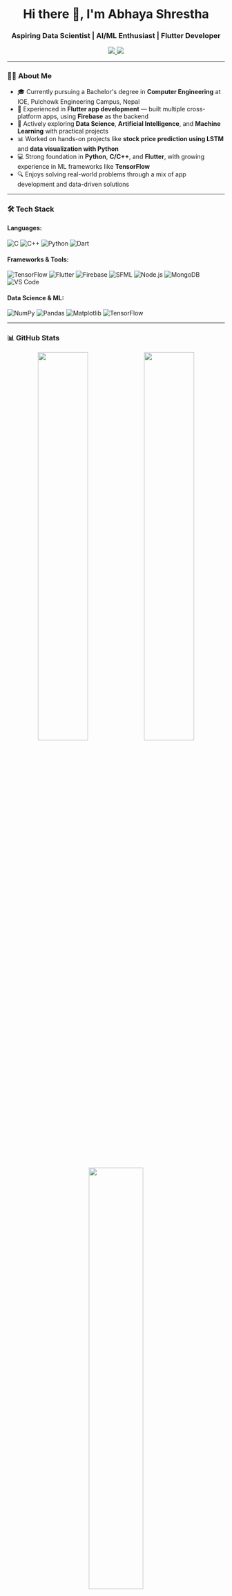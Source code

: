 <!-- Profile Header -->
<h1 align="center">Hi there 👋, I'm Abhaya Shrestha</h1>
<h3 align="center">Aspiring Data Scientist | AI/ML Enthusiast | Flutter Developer</h3>

<p align="center">
  <a href="https://linkedin.com/in/abhaya-shresthaa">
    <img src="https://img.shields.io/badge/LinkedIn-blue?logo=linkedin&style=flat-square" />
  </a>
  <a href="mailto:080bct006.abhaya@pcampus.edu.np">
    <img src="https://img.shields.io/badge/Email-red?logo=gmail&style=flat-square&logoColor=white" />
  </a>
</p>

---

### 👨‍💻 About Me

- 🎓 Currently pursuing a Bachelor's degree in **Computer Engineering** at IOE, Pulchowk Engineering Campus, Nepal  
- 📱 Experienced in **Flutter app development** — built multiple cross-platform apps, using **Firebase** as the backend  
- 🤖 Actively exploring **Data Science**, **Artificial Intelligence**, and **Machine Learning** with practical projects  
- 📊 Worked on hands-on projects like **stock price prediction using LSTM** and **data visualization with Python**
- 💻 Strong foundation in **Python**, **C/C++**, and **Flutter**, with growing experience in ML frameworks like **TensorFlow**
- 🔍 Enjoys solving real-world problems through a mix of app development and data-driven solutions

---

### 🛠️ Tech Stack

#### Languages:
![C](https://img.shields.io/badge/C-00599C?style=flat&logo=c&logoColor=white)
![C++](https://img.shields.io/badge/C++-00599C?style=flat&logo=c%2B%2B&logoColor=white)
![Python](https://img.shields.io/badge/Python-3776AB?style=flat&logo=python&logoColor=white)
![Dart](https://img.shields.io/badge/Dart-0175C2?style=flat&logo=dart&logoColor=white)

#### Frameworks & Tools:
![TensorFlow](https://img.shields.io/badge/TensorFlow-FF6F00?style=flat&logo=tensorflow&logoColor=white)
![Flutter](https://img.shields.io/badge/Flutter-02569B?style=flat&logo=flutter&logoColor=white)
![Firebase](https://img.shields.io/badge/Firebase-FFCA28?style=flat&logo=firebase&logoColor=black)
![SFML](https://img.shields.io/badge/SFML-007ACC?style=flat&logo=sfml&logoColor=white)
![Node.js](https://img.shields.io/badge/Node.js-339933?style=flat&logo=nodedotjs&logoColor=white)
![MongoDB](https://img.shields.io/badge/MongoDB-4EA94B?style=flat&logo=mongodb&logoColor=white)
![VS Code](https://img.shields.io/badge/VS%20Code-007ACC?style=flat&logo=visual-studio-code&logoColor=white)

#### Data Science & ML:
![NumPy](https://img.shields.io/badge/NumPy-013243?style=flat&logo=numpy&logoColor=white)
![Pandas](https://img.shields.io/badge/Pandas-150458?style=flat&logo=pandas&logoColor=white)
![Matplotlib](https://img.shields.io/badge/Matplotlib-11557C?style=flat)
![TensorFlow](https://img.shields.io/badge/TensorFlow-FF6F00?style=flat&logo=tensorflow&logoColor=white)

---

### 📊 GitHub Stats

<p align="center">
  <img src="https://github-readme-stats-anuraghazra.vercel.app/api?username=abhayashrestha&show_icons=true&theme=tokyonight&hide_border=true" width="48%" />
  <img src="https://github-readme-streak-stats.herokuapp.com/?user=abhayashrestha&theme=tokyonight&hide_border=true" width="48%" />
</p>

<p align="center">
  <img src="https://github-readme-stats-anuraghazra.vercel.app/api/top-langs/?username=abhayashrestha&layout=compact&theme=tokyonight&hide_border=true" width="50%" />
</p>

---

### 📫 How to reach me:

- LinkedIn: [linkedin.com/in/abhaya-shresthaa](https://linkedin.com/in/abhaya-shresthaa)
- Email: [080bct006.abhaya@pcampus.edu.np](mailto:080bct006.abhaya@pcampus.edu.np)

---

### 🎯 Fun Stats

<p align="center">
  <img src="https://readme-typing-svg.herokuapp.com?font=Fira+Code&duration=3000&pause=1000&color=00F7FF&center=true&vCenter=true&width=435&lines=Data+Science+Explorer;Machine+Learning+Practitioner;Flutter+Developer;Turning+Data+into+Decisions" />
</p>

---

### 🧠 Let’s Learn Together

> _“The best way to predict the future is to invent it.”_ — Alan Kay  
> On a mission to master **Data Science**, **AI/ML**, and **Flutter** — one step at a time 🚀
